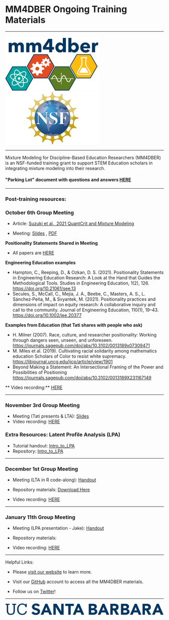 # MM4DBER Ongoing Training Materials

------------------------------------------------------------------------

<p align="center">

<img src="images/mm4dber_clear.png" width="300"/> <img src="images/NSF-Logo.png" width="300"/>

</p>

------------------------------------------------------------------------

<p align="center">

Mixture Modeling for Discipline-Based Education Researchers (MM4DBER) is an NSF-funded training grant to support STEM Education scholars in integrating mixture modeling into their research.

</p>

#### "Parking Lot" document with questions and answers [HERE](https://docs.google.com/document/d/1z03OZAadBO7o2oAV9QtbCricSdPopCwNOV5lXmqziXY/edit?usp=sharing)

------------------------------------------------------------------------

### Post-training resources:

### October 6th Group Meeting

- Article: [Suzuki et al., 2021 QuantCrit and Mixture Modeling](https://drive.google.com/file/d/1e2PJeio2vxp7tZy_6lQNGQ5yZTVJ2_Ip/view?usp=sharing)

- Meeting: [Slides](https://docs.google.com/presentation/d/1EvZjWNwG1ih6ysGpHPi7m6ZRo_9fjyluOgEYTLS4Q4U/edit?usp=sharing) , [PDF](https://drive.google.com/file/d/1q3fww81cWa4x3wWFUwOv9mDfjIX_qMpt/view?usp=sharing)

**Positionality Statements Shared in Meeting** 


- All papers are [HERE](https://drive.google.com/drive/folders/1WTf_d04IWFFgAE7qbAXc1aLG7ep3WVev?usp=sharing)

**Engineering Education examples**
-  Hampton, C., Reeping, D., & Ozkan, D. S. (2021). Positionality Statements in Engineering Education Research: A Look at the Hand that Guides the Methodological Tools. Studies in Engineering Education, 1(2), 126. https://doi.org/10.21061/see.13 
- Secules, S., McCall, C., Mejia, J. A., Beebe, C., Masters, A. S., L. Sánchez‐Peña, M., & Svyantek, M. (2021). Positionality practices and dimensions of impact on equity research: A collaborative inquiry and call to the community. Journal of Engineering Education, 110(1), 19–43. https://doi.org/10.1002/jee.20377

**Examples from Education (that Tati shares with people who ask)**

- H. Milner (2007). Race, culture, and researcher positionality: Working through dangers seen, unseen, and unforeseen.
https://journals.sagepub.com/doi/abs/10.3102/0013189x07309471
- M. Miles et al. (2019). Cultivating racial solidarity among mathematics education Scholars of Color to resist white supremacy. https://libjournal.uncg.edu/ijcp/article/view/1901
- Beyond Making a Statement: An Intersectional Framing of the Power and Possibilities of Positioning https://journals.sagepub.com/doi/abs/10.3102/0013189X231167149

** Video recording:** [HERE](https://drive.google.com/file/d/18C6HVN9GrqYn6AnEu-rvBYCh1TMXOK_S/view?usp=sharing)


------------------------------------------------------------------------

### November 3rd Group Meeting 

- Meeting (Tati presents & LTA): [Slides](https://drive.google.com/file/d/1QYdBuFT0gy7cDileShnpOI50tZPdoKp5/view?usp=drive_link)
- Video recording: [HERE](https://drive.google.com/file/d/1wmZ-8z_USdnV-YwXLCrLwzHB-T59EUqP/view?usp=sharing)

### Extra Resources: Latent Profile Analysis (LPA)

- Tutorial handout: [Intro_to_LPA](https://mm4dber.github.io/Intro_to_LPA.html)
- Repository: [Intro_to_LPA](https://github.com/MM4DBER/Intro_to_LPA)

------------------------------------------------------------------------

### December 1st Group Meeting 

- Meeting (LTA in R code-along): [Handout](https://mm4dber.github.io/Intro-to-LTA.html)
- Repository materials: [Download Here](https://github.com/MM4DBER/Intro-to-LTA)

- Video recording: [HERE](https://drive.google.com/file/d/1BNxzfdCw_StCX4PJvr9dTgUf5G2AYDSF/view?usp=sharing)


------------------------------------------------------------------------

### January 11th Group Meeting 

- Meeting (LPA presentation - Jake): [Handout](https://mm4dber.github.io/JW_LPA_1.13.24.pdf)
- Repository materials: []()

- Video recording: [HERE]()


------------------------------------------------------------------------

Helpful Links:

-   Please [visit our website](https://mm4dbers.education.ucsb.edu/) to learn more.

-   Visit our [GitHub](https://github.com/MM4DBER/mm4dber.github.io) account to access all the MM4DBER materials.

-   Follow us on [Twitter](https://twitter.com/mm4dbers)!

------------------------------------------------------------------------

![](images/UCSB_Navy_mark.png)
